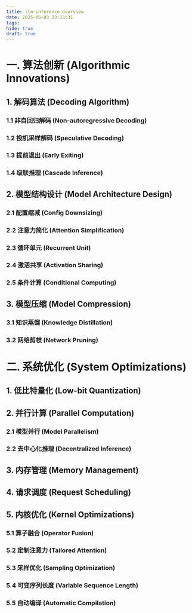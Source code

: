 ```yaml
---
title: llm-inference-overview
date: 2025-06-03 23:13:31
tags:
hide: true
draft: true
---
```


# 一. 算法创新 (Algorithmic Innovations)
## 1. 解码算法 (Decoding Algorithm)
### 1.1 非自回归解码 (Non-autoregressive Decoding)
### 1.2 投机采样解码 (Speculative Decoding)
### 1.3 提前退出 (Early Exiting)
### 1.4 级联推理 (Cascade Inference)

## 2. 模型结构设计 (Model Architecture Design)
### 2.1 配置缩减 (Config Downsizing)
### 2.2 注意力简化 (Attention Simplification)
### 2.3 循环单元 (Recurrent Unit)
### 2.4 激活共享 (Activation Sharing)
### 2.5 条件计算 (Conditional Computing)
## 3. 模型压缩 (Model Compression)
### 3.1 知识蒸馏 (Knowledge Distillation)
### 3.2 网络剪枝 (Network Pruning)
# 二. 系统优化 (System Optimizations)
## 1. 低比特量化 (Low-bit Quantization)
## 2. 并行计算 (Parallel Computation)
### 2.1 模型并行 (Model Parallelism)
### 2.2 去中心化推理 (Decentralized Inference)
## 3. 内存管理 (Memory Management)
## 4. 请求调度 (Request Scheduling)
## 5. 内核优化 (Kernel Optimizations)
### 5.1 算子融合 (Operator Fusion)
### 5.2 定制注意力 (Tailored Attention)
### 5.3 采样优化 (Sampling Optimization)
### 5.4 可变序列长度 (Variable Sequence Length)
### 5.5 自动编译 (Automatic Compilation)
